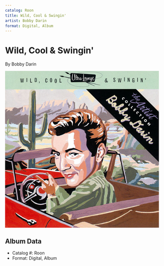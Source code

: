 ```yaml
---
catalog: Roon
title: Wild, Cool & Swingin'
artist: Bobby Darin
format: Digital, Album
---
```


# Wild, Cool & Swingin'

By Bobby Darin

![](../../assets/albumcovers/Bobby_Darin-Wild__Cool_and_Swingin.png)

## Album Data

- Catalog #: Roon
- Format: Digital, Album

